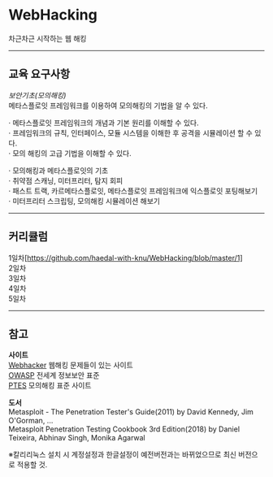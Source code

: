 # WebHacking
차근차근 시작하는 웹 해킹

* * * 
## 교육 요구사항   

*보안기초(모의해킹)*   
메타스플로잇 프레임워크를 이용하여 모의해킹의 기법을 알 수 있다.   

· 메타스플로잇 프레임워크의 개념과 기본 원리를 이해할 수 있다.   
· 프레임워크의 규칙, 인터페이스, 모듈 시스템을 이해한 후 공격을 시뮬레이션 할 수 있다.   
· 모의 해킹의 고급 기법을 이해할 수 있다.   

· 모의해킹과 메타스플로잇의 기초   
· 취약점 스캐닝, 미터프리터, 탐지 회피   
· 패스트 트랙, 카르메타스플로잇, 메타스플로잇 프레임워크에 익스플로잇 포팅해보기   
· 미터프리터 스크립팅, 모의해킹 시뮬레이션 해보기   



* * * 

## 커리큘럼   

1일차[https://github.com/haedal-with-knu/WebHacking/blob/master/1]   
2일차   
3일차   
4일차   
5일차   












* * *

## 참고   

**사이트**   
[Webhacker](https://webhacking.kr/) 웹해킹 문제들이 있는 사이트   
[OWASP](https://owasp.org/www-community/attacks/) 전세계 정보보안 표준    
[PTES](http://www.pentest-standard.org/index.php/Main_Page) 모의해킹 표준 사이트   


**도서**   
Metasploit - The Penetration Tester's Guide(2011) by David Kennedy, Jim O'Gorman, ...   
Metasploit Penetration Testing Cookbook 3rd Edition(2018) by Daniel Teixeira, Abhinav Singh, Monika Agarwal   



※칼리리눅스 설치 시 계정설정과 한글설정이 예전버전과는 바뀌었으므로 최신 버전으로 적용할 것. 
  

